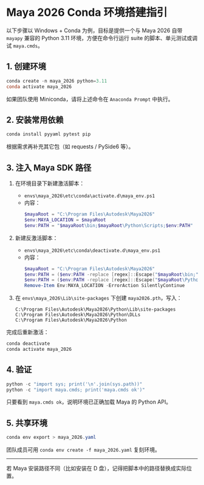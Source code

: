 # Maya 2026 Conda 环境搭建指引

以下步骤以 Windows + Conda 为例，目标是提供一个与 Maya 2026 自带 `mayapy` 兼容的 Python 3.11 环境，方便在命令行运行 suite 的脚本、单元测试或调试 `maya.cmds`。

## 1. 创建环境

```powershell
conda create -n maya_2026 python=3.11
conda activate maya_2026
```

如果团队使用 Miniconda，请将上述命令在 `Anaconda Prompt` 中执行。

## 2. 安装常用依赖

```powershell
conda install pyyaml pytest pip
```

根据需求再补充其它包（如 requests / PySide6 等）。

## 3. 注入 Maya SDK 路径

1. 在环境目录下新建激活脚本：
   - `envs\maya_2026\etc\conda\activate.d\maya_env.ps1`
   - 内容：
     ```powershell
     $mayaRoot = "C:\Program Files\Autodesk\Maya2026"
     $env:MAYA_LOCATION = $mayaRoot
     $env:PATH = "$mayaRoot\bin;$mayaRoot\Python\Scripts;$env:PATH"
     ```

2. 新建反激活脚本：
   - `envs\maya_2026\etc\conda\deactivate.d\maya_env.ps1`
   - 内容：
     ```powershell
     $mayaRoot = "C:\Program Files\Autodesk\Maya2026"
     $env:PATH = ($env:PATH -replace [regex]::Escape("$mayaRoot\bin;"), "")
     $env:PATH = ($env:PATH -replace [regex]::Escape("$mayaRoot\Python\Scripts;"), "")
     Remove-Item Env:MAYA_LOCATION -ErrorAction SilentlyContinue
     ```

3. 在 `envs\maya_2026\Lib\site-packages` 下创建 `maya2026.pth`，写入：
   ```
   C:\Program Files\Autodesk\Maya2026\Python\Lib\site-packages
   C:\Program Files\Autodesk\Maya2026\Python\DLLs
   C:\Program Files\Autodesk\Maya2026\Python
   ```

完成后重新激活：
```powershell
conda deactivate
conda activate maya_2026
```

## 4. 验证

```powershell
python -c "import sys; print('\n'.join(sys.path))"
python -c "import maya.cmds; print('maya.cmds ok')"
```

只要看到 `maya.cmds ok`，说明环境已正确加载 Maya 的 Python API。

## 5. 共享环境

```powershell
conda env export > maya_2026.yaml
```

团队成员可用 `conda env create -f maya_2026.yaml` 复刻环境。

---

若 Maya 安装路径不同（比如安装在 D 盘），记得把脚本中的路径替换成实际位置。
